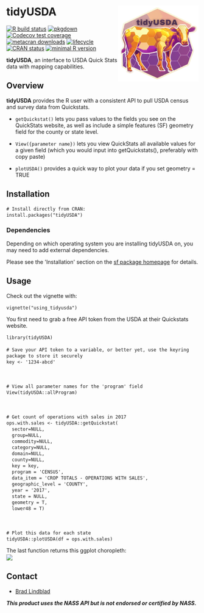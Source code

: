 
# tidyUSDA <img src='https://raw.githubusercontent.com/bradlindblad/tidyUSDA/dev/images/logo.png' align="right" height="200" />

[![R build status](https://github.com/bradlindblad/tidyUSDA/workflows/R-CMD-check/badge.svg)](https://github.com/bradlindblad/tidyUSDA/actions)
[![pkgdown](https://github.com/bradlindblad/tidyUSDA/actions/workflows/pkgdown.yaml/badge.svg?branch=master)](https://github.com/bradlindblad/tidyUSDA/actions/workflows/pkgdown.yaml)
[![Codecov test coverage](https://codecov.io/gh/bradlindblad/tidyusda/branch/master/graph/badge.svg)](https://app.codecov.io/gh/bradlindblad/tidyusda?branch=master)
[![metacran downloads](https://cranlogs.r-pkg.org/badges/grand-total/tidyUSDA)](https://cran.r-project.org/package=tidyUSDA)
[![lifecycle](https://img.shields.io/badge/lifecycle-stable-brightgreen.svg)](https://lifecycle.r-lib.org/articles/stages.html)
[![CRAN status](https://www.r-pkg.org/badges/version/tidyUSDA)](https://CRAN.R-project.org/package=tidyUSDA)
[![minimal R version](https://img.shields.io/badge/R%3E%3D-3.6.1-6666ff.svg)](https://cran.r-project.org/)






**tidyUSDA**, an interface to USDA Quick Stats data with mapping capabilities.


## Overview
**tidyUSDA** provides the R user with a consistent API to pull USDA census and survey data from Quickstats. 

* `getQuickstat()` lets you pass values to the fields you see on the QuickStats website, as well as include a simple features (SF) geometry field for the county or state level. 

* `View({parameter name})` lets you view QuickStats all available values for a given field (which you would input into getQuickstats(), preferably with copy paste)

* `plotUSDA()` provides a quick way to plot your data if you set geometry = TRUE

## Installation
```
# Install directly from CRAN:
install.packages("tidyUSDA")
```

### Dependencies
Depending on which operating system you are installing tidyUSDA on, you may need to add external dependencies.

Please see the 'Installation' section on the [sf package homepage](https://r-spatial.github.io/sf/) for details.

## Usage

Check out the vignette with:
```
vignette("using_tidyusda")
```

You first need to grab a free API token from the USDA at their Quickstats website.    

```
library(tidyUSDA)

# Save your API token to a variable, or better yet, use the keyring package to store it securely
key <- '1234-abcd'



# View all parameter names for the 'program' field
View(tidyUSDA::allProgram)



# Get count of operations with sales in 2017
ops.with.sales <- tidyUSDA::getQuickstat(
  sector=NULL,
  group=NULL,
  commodity=NULL,
  category=NULL,
  domain=NULL,
  county=NULL,
  key = key,
  program = 'CENSUS',
  data_item = 'CROP TOTALS - OPERATIONS WITH SALES',
  geographic_level = 'COUNTY',
  year = '2017',
  state = NULL,
  geometry = T,
  lower48 = T)



# Plot this data for each state
tidyUSDA::plotUSDA(df = ops.with.sales)
```
The last function returns this ggplot choropleth:    
<img src='https://github.com/bradlindblad/tidyUSDA/blob/master/images/choropleth.png?raw=true' align="center"  />


## Contact
* [Brad Lindblad](https://github.com/bradlindblad)

***This product uses the NASS API but is not endorsed or certified by NASS.***

